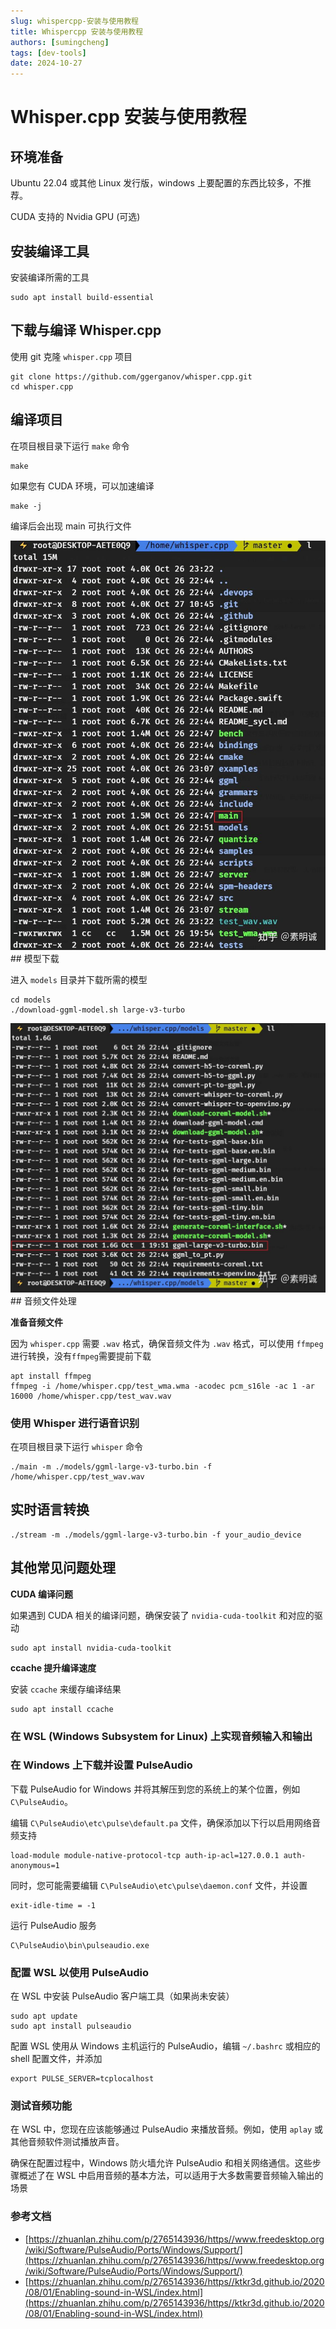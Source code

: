 ```yaml
---
slug: whispercpp-安装与使用教程
title: Whispercpp 安装与使用教程
authors: [sumingcheng]
tags: [dev-tools]
date: 2024-10-27
---
```


# Whisper.cpp 安装与使用教程



 

## 环境准备  

Ubuntu 22.04 或其他 Linux 发行版，windows 上要配置的东西比较多，不推荐。

CUDA 支持的 Nvidia GPU (可选)

## 安装编译工具  

安装编译所需的工具

```
sudo apt install build-essential
```
## 下载与编译 Whisper.cpp  

使用 git 克隆 `whisper.cpp` 项目

```
git clone https://github.com/ggerganov/whisper.cpp.git
cd whisper.cpp
```
## 编译项目  

在项目根目录下运行 `make` 命令

```
make
```

如果您有 CUDA 环境，可以加速编译

```
make -j
```

编译后会出现 main 可执行文件

![038653ba2e64f0a69d54057bc75f7ae3](../image/038653ba2e64f0a69d54057bc75f7ae3.jpg)## 模型下载  

进入 `models` 目录并下载所需的模型

```
cd models
./download-ggml-model.sh large-v3-turbo
```
![3f5577ff4ad66f88caa0eeb37895468d](../image/3f5577ff4ad66f88caa0eeb37895468d.jpg)## 音频文件处理  

**准备音频文件**

因为 `whisper.cpp` 需要 `.wav` 格式，确保音频文件为 `.wav` 格式，可以使用 `ffmpeg` 进行转换，没有`ffmpeg`需要提前下载

```
apt install ffmpeg
ffmpeg -i /home/whisper.cpp/test_wma.wma -acodec pcm_s16le -ac 1 -ar 16000 /home/whisper.cpp/test_wav.wav
```
### 使用 Whisper 进行语音识别  

在项目根目录下运行 `whisper` 命令

```
./main -m ./models/ggml-large-v3-turbo.bin -f /home/whisper.cpp/test_wav.wav
```
## 实时语言转换  
```
./stream -m ./models/ggml-large-v3-turbo.bin -f your_audio_device
```
## 其他常见问题处理  

**CUDA 编译问题**

如果遇到 CUDA 相关的编译问题，确保安装了 `nvidia-cuda-toolkit` 和对应的驱动

```
sudo apt install nvidia-cuda-toolkit
```

**ccache 提升编译速度**

安装 `ccache` 来缓存编译结果

```
sudo apt install ccache
```
### 在 WSL (Windows Subsystem for Linux) 上实现音频输入和输出  
### 在 Windows 上下载并设置 PulseAudio  

下载 PulseAudio for Windows 并将其解压到您的系统上的某个位置，例如 `C\PulseAudio`。

编辑 `C\PulseAudio\etc\pulse\default.pa` 文件，确保添加以下行以启用网络音频支持

```
load-module module-native-protocol-tcp auth-ip-acl=127.0.0.1 auth-anonymous=1
```

同时，您可能需要编辑 `C\PulseAudio\etc\pulse\daemon.conf` 文件，并设置

```
exit-idle-time = -1
```

运行 PulseAudio 服务

```
C\PulseAudio\bin\pulseaudio.exe
```
### 配置 WSL 以使用 PulseAudio  

在 WSL 中安装 PulseAudio 客户端工具（如果尚未安装）

```
sudo apt update
sudo apt install pulseaudio
```

配置 WSL 使用从 Windows 主机运行的 PulseAudio，编辑 `~/.bashrc` 或相应的 shell 配置文件，并添加

```
export PULSE_SERVER=tcplocalhost
```
### 测试音频功能  

在 WSL 中，您现在应该能够通过 PulseAudio 来播放音频。例如，使用 `aplay` 或其他音频软件测试播放声音。

确保在配置过程中，Windows 防火墙允许 PulseAudio 和相关网络通信。这些步骤概述了在 WSL 中启用音频的基本方法，可以适用于大多数需要音频输入输出的场景

### 参考文档  

* [https://zhuanlan.zhihu.com/p/2765143936/https//www.freedesktop.org/wiki/Software/PulseAudio/Ports/Windows/Support/](https://zhuanlan.zhihu.com/p/2765143936/https//www.freedesktop.org/wiki/Software/PulseAudio/Ports/Windows/Support/)
* [https://zhuanlan.zhihu.com/p/2765143936/https//ktkr3d.github.io/2020/08/01/Enabling-sound-in-WSL/index.html](https://zhuanlan.zhihu.com/p/2765143936/https//ktkr3d.github.io/2020/08/01/Enabling-sound-in-WSL/index.html)